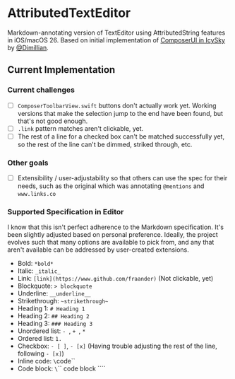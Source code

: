 #  AttributedTextEditor

Markdown-annotating version of TextEditor using AttributedString features in iOS/macOS 26. Based on initial implementation of [ComposerUI in IcySky](https://github.com/Dimillian/IcySky/tree/main/Packages/Features/Sources/ComposerUI) by [@Dimillian](https://github.com/Dimillian).

## Current Implementation

### Current challenges
- [ ] `ComposerToolbarView.swift` buttons don't actually work yet. Working versions that make the selection jump to the end have been found, but that's not good enough.
- [ ] `.link` pattern matches aren't clickable, yet.
- [ ] The rest of a line for a checked box can't be matched successfully yet, so the rest of the line can't be dimmed, striked through, etc.

### Other goals
- [ ] Extensibility / user-adjustability so that others can use the spec for their needs, such as the original which was annotating `@mentions` and `www.links.co` 

### Supported Specification in Editor
I know that this isn't perfect adherence to the Markdown specification. It's been slightly adjusted based on personal preference. Ideally, the project evolves such that many options are available to pick from, and any that aren't available can be addressed by user-created extensions.
* Bold: `*bold*`
* Italic: `_italic_`
* Link: `[link](https://www.github.com/fraander)` (Not clickable, yet)
* Blockquote: `> blockquote`
* Underline: `__underline__`
* Strikethrough: `~strikethrough~`
* Heading 1: `# Heading 1`
* Heading 2: `## Heading 2`
* Heading 3: `### Heading 3`
* Unordered list: `- `, `+ `, `* ` 
* Ordered list: `1. `
* Checkbox: `- [ ]`, `- [x]` (Having trouble adjusting the rest of the line, following `- [x]`)
* Inline code: `\`code\``
* Code block: `\`\`\` code block \`\`\``
